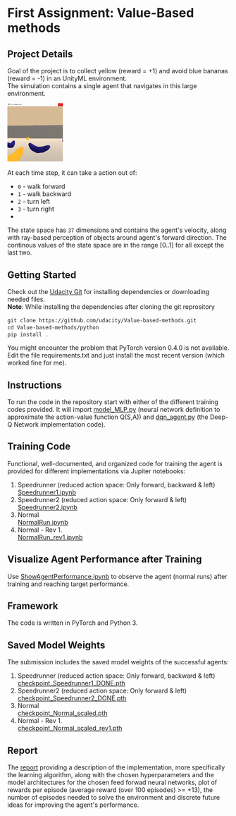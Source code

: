 # First Assignment: Value-Based methods

## Project Details
Goal of the project is to collect yellow (reward = +1) and avoid blue bananas (reward = -1) in an UnityML environment. <br>
The simulation contains a single agent that navigates in this large environment.<br>
<!-- <img src="./images/Env.jpg width="20%">  -->                                     
<!--  ![Environment Screen Shot](./images/Env.jpg) -->
<img src="./images/Env.jpg" width="25%"> 

At each time step, it can take a action out of:
- `0` - walk forward 
- `1` - walk backward
- `2` - turn left
- `3` - turn right<br>
- 
The state space has `37` dimensions and contains the agent's velocity, along with ray-based perception of objects around agent's forward direction. 
The continous values of the state space are in the range [0..1] for all except the last two.

## Getting Started
Check out the [Udacity Git](https://github.com/udacity/Value-based-methods) for installing dependencies or downloading needed files.<br>
**Note**: While installing the dependencies after cloning the git reprository

    git clone https://github.com/udacity/Value-based-methods.git
    cd Value-based-methods/python
    pip install .

You might encounter the problem that PyTorch version 0.4.0 is not available. Edit the file requirements.txt and just install the most recent version (which worked fine for me). 

## Instructions
To run the code in the repository start with either of the different training codes provided. It will import [model_MLP.py](model_MLP.py) (neural network definition to approximate the action-value function Q(S,A)) and [dqn_agent.py](dqn_agent.py) (the Deep-Q Network implementation code).

## Training Code 
Functional, well-documented, and organized code for training the agent is provided for different implementations via Jupiter notebooks:
1. Speedrunner (reduced action space: Only forward, backward & left) <br> [Speedrunner1.ipynb](Speedrunner1.ipynb)
2. Speedrunner2 (reduced action space: Only forward & left) <br> [Speedrunner2.ipynb](Speedrunner2.ipynb)
3. Normal <br> [NormalRun.ipynb](NormalRun.ipynb)
4. Normal - Rev 1. <br> [NormalRun_rev1.ipynb](NormalRun_rev1.ipynb)

## Visualize Agent Performance after Training
Use [ShowAgentPerformance.ipynb](ShowAgentPerformance.ipynb) to observe the agent (normal runs) after training and reaching target performance.

## Framework
The code is written in PyTorch and Python 3.

## Saved Model Weights
The submission includes the saved model weights of the successful agents:
1. Speedrunner (reduced action space: Only forward, backward & left) <br> [checkpoint_Speedrunner1_DONE.pth](checkpoint_Speedrunner1_DONE.pth)
2. Speedrunner2 (reduced action space: Only forward & left) <br> [checkpoint_Speedrunner2_DONE.pth](checkpoint_Speedrunner2_DONE.pth)
3. Normal <br> [checkpoint_Normal_scaled.pth](checkpoint_Normal_scaled.pth)
4. Normal - Rev 1. <br> [checkpoint_Normal_scaled_rev1.pth](checkpoint_Normal_scaled_rev1.pth)

## Report
The [report](Report.md) providing a description of the implementation, more specifically the learning algorithm, along with the chosen hyperparameters and the model architectures 
for the chosen feed forwad neural networks, plot of rewards per episode (average reward (over 100 episodes) >= +13), the number of episodes needed to solve the environment and 
discrete future ideas for improving the agent's performance.
